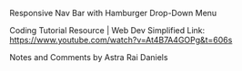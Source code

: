 Responsive Nav Bar with Hamburger Drop-Down Menu 

Coding Tutorial Resource | Web Dev Simplified
Link: https://www.youtube.com/watch?v=At4B7A4GOPg&t=606s

Notes and Comments by Astra Rai Daniels 
